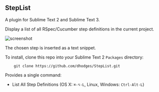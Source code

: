 ## StepList

A plugin for Sublime Text 2 and Sublime Text 3.

Display a list of all RSpec/Cucumber step definitions in the current project.

![screenshot](https://raw.github.com/dhodges/StepList/master/core/fixtures/steps.png)

The chosen step is inserted as a text snippet.

To install, clone this repo into your Sublime Text 2 `Packages` directory:
```
    git clone https://github.com/dhodges/StepList.git
```

Provides a single command:

* List All Step Definitions (OS X: `⌘-⌥-L`, Linux, Windows: `Ctrl-Alt-L`)
